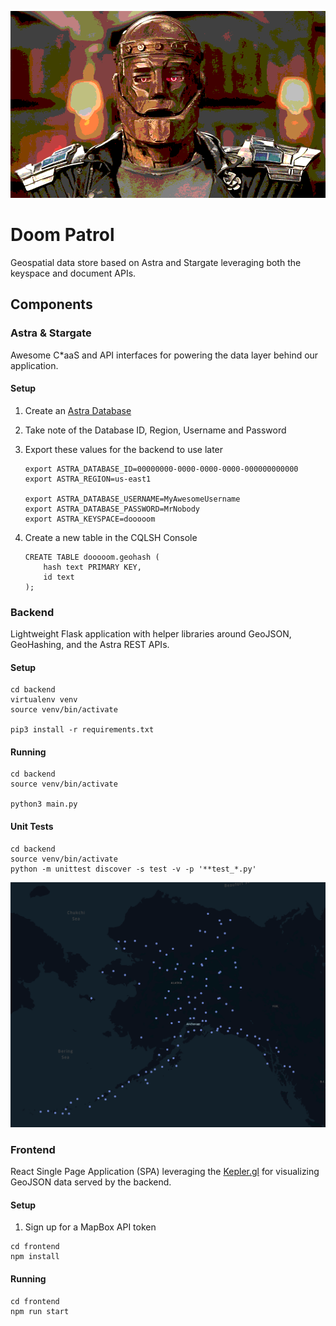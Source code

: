 ![Doom Patrol](doom.png)

# Doom Patrol

Geospatial data store based on Astra and Stargate leveraging both the keyspace and document APIs.

## Components

### Astra & Stargate
Awesome C*aaS and API interfaces for powering the data layer behind our application.

#### Setup
1. Create an [Astra Database](https://astra.datastax.com)
1. Take note of the Database ID, Region, Username and Password
1. Export these values for the backend to use later
    
    ```console
    export ASTRA_DATABASE_ID=00000000-0000-0000-0000-000000000000
    export ASTRA_REGION=us-east1

    export ASTRA_DATABASE_USERNAME=MyAwesomeUsername
    export ASTRA_DATABASE_PASSWORD=MrNobody
    export ASTRA_KEYSPACE=dooooom
    ```
1. Create a new table in the CQLSH Console

    ```console
    CREATE TABLE dooooom.geohash (
        hash text PRIMARY KEY,
        id text
    );
    ```

### Backend

Lightweight Flask application with helper libraries around GeoJSON, GeoHashing, and the Astra REST APIs.

#### Setup
```console
cd backend
virtualenv venv
source venv/bin/activate

pip3 install -r requirements.txt
```

#### Running
```console
cd backend
source venv/bin/activate

python3 main.py
```

#### Unit Tests

```console
cd backend
source venv/bin/activate
python -m unittest discover -s test -v -p '**test_*.py'
```

![Frontend Screenshot](alaska.png)

### Frontend

React Single Page Application (SPA) leveraging the [Kepler.gl](https://kepler.gl/) for visualizing GeoJSON data served by the backend.

#### Setup
1. Sign up for a MapBox API token

```console
cd frontend
npm install
```

#### Running
```console
cd frontend
npm run start
```
